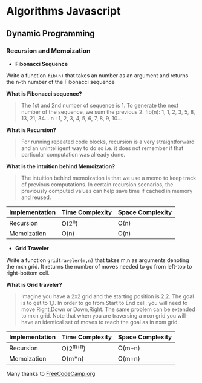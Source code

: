 # Algorithms Javascript

## Dynamic Programming 
### Recursion and Memoization 

- **Fibonacci Sequence**

Write a function `fib(n)` that takes an number as an argument and returns the n-th number of the Fibonacci sequence

**What is Fibonacci sequence?**
>The 1st and 2nd number of sequence is 1. To generate the next number of the sequence, we sum the previous 2.
fib(n): 1, 1, 2, 3, 5, 8, 13, 21, 34...
n	    : 1, 2, 3, 4, 5, 6, 7, 8, 9, 10...

**What is Recursion?**
>For running repeated code blocks, recursion is a very straightforward and an unintelligent way to do so i.e. it does not remember if that particular computation was already done.

**What is the intuition behind Memoization?**
>The intuition behind memoization is that we use a memo to keep track of previous computations. In certain recursion scenarios, the previously computed values can help save time if cached in memory and reused.

| Implementation | Time Complexity | Space Complexity |
| ----------- | ----------- | ----------- |
| Recursion | O(2<sup>n</sup>) | O(n) |
| Memoization | O(n) | O(n) |

- **Grid Traveler**

Write a function `gridtraveler(m,n)` that takes m,n as arguments denoting the mxn grid. It returns the number of moves needed to go from left-top to right-bottom cell.

**What is Grid traveler?**
>Imagine you have a 2x2 grid and the starting position is 2,2. The goal is to get to 1,1. In order to go from Start to End cell, you will need to move Right,Down or Down,Right. The same problem can be extended to mxn grid. Note that when you are traversing a mxn grid you will have an identical set of moves to reach the goal as in nxm grid. 

| Implementation | Time Complexity | Space Complexity |
| ----------- | ----------- | ----------- |
| Recursion | O(2<sup>m+n</sup>) | O(m+n) |
| Memoization | O(m\*n) | O(m+n) |


Many thanks to [FreeCodeCamp.org](https://www.youtube.com/watch?v=oBt53YbR9Kk)

